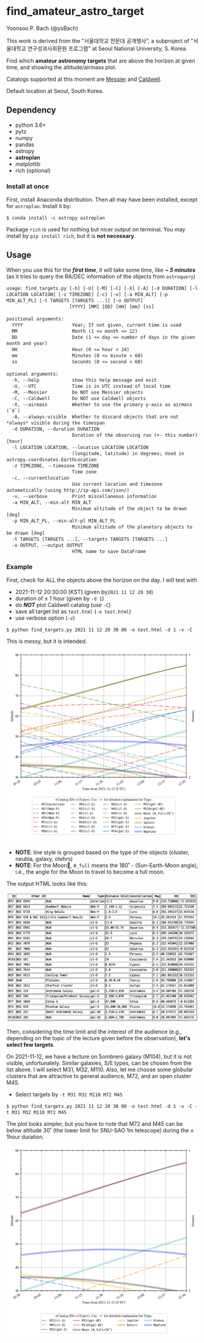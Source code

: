 # find_amateur_astro_target
Yoonsoo P. Bach (@ysBach)

This work is derived from the "서울대학교 천문대 공개행사", a subproject of "서울대학교 연구성과사회환원 프로그램" at Seoul National University, S. Korea.



Find which **amateur astronomy targets** that are above the horizon at given time, and showing the altitude/airmass plot.

Catalogs supported at this moment are [Messier](https://en.wikipedia.org/wiki/Messier_object) and [Caldwell](https://en.wikipedia.org/wiki/Caldwell_catalogue).



Default location at Seoul, South Korea.



## Dependency

* python 3.6+
* pytz
* numpy
* pandas
* astropy
* **astroplan**
* matplotlib
* rich (optional)



### Install at once

First, install Anaconda distribution. Then all may have been installed, except for `astroplan`. Install it by:

```
$ conda install -c astropy astroplan
```



Package `rich` is used for nothing but nicer output on terminal. You may install by `pip install rich`, but it is **not necessary**.



## Usage

When you use this for the ***first time***, it will take some time, like ***~ 5 minutes*** (as it tries to query the RA/DEC information of the objects from `astroquery`)

```
usage: find_targets.py [-h] [-U] [-M] [-C] [-X] [-A] [-d DURATION] [-l LOCATION LOCATION] [-z TIMEZONE] [-c] [-v] [-a MIN_ALT] [-p MIN_ALT_PL] [-t TARGETS [TARGETS ...]] [-o OUTPUT]
                       [YYYY] [MM] [DD] [HH] [mm] [ss]

positional arguments:
  YYYY                  Year; If not given, current time is used
  MM                    Month (1 <= month <= 12)
  DD                    Date (1 <= day <= number of days in the given month and year)
  HH                    Hour (0 <= hour < 24)
  mm                    Minutes (0 <= minute < 60)
  ss                    Seconds (0 <= second < 60)

optional arguments:
  -h, --help            show this help message and exit
  -U, --UTC             Time is in UTC instead of local time
  -M, --Messier         Do NOT use Messier objects
  -C, --Caldwell        Do NOT use Caldwell objects
  -X, --airmass         Whether to use the primary y-axis as airmass (`X`)
  -A, --always-visible  Whether to discard objects that are not *always* visible during the timespan
  -d DURATION, --duration DURATION
                        Duration of the observing run (+- this number) [hour]
  -l LOCATION LOCATION, --location LOCATION LOCATION
                        (longitude, latitude) in degrees; Used in astropy.coordinates.EarthLocation
  -z TIMEZONE, --timezone TIMEZONE
                        Time zone
  -c, --currentlocation
                        Use current location and timezone automatically (using http://ip-api.com/json/)
  -v, --verbose         Print miscellaneous information
  -a MIN_ALT, --min-alt MIN_ALT
                        Minimum altitude of the object to be drawn [deg]
  -p MIN_ALT_PL, --min-alt-pl MIN_ALT_PL
                        Minimum altitude of the planetary objects to be drawn [deg]
  -t TARGETS [TARGETS ...], --targets TARGETS [TARGETS ...]
  -o OUTPUT, --output OUTPUT
                        HTML name to save DataFrame
```



### Example

First, check for ALL the objects above the horizon on the day. I will test with 

* 2021-11-12 20:30:00 [KST] (given by``2021 11 12 20 30``) 
* duration of ± 1 hour (given by `-d 1`)
* do ***NOT*** plot Caldwell catalog (use `-C`)
* save all target list as ``test.html`` (`-o test.html`)
* use verbose option (`-v`)

```
$ python find_targets.py 2021 11 12 20 30 00 -o test.html -d 1 -v -C
```

This is messy, but it is intended.

![](examples/Figure_1.png)

* **NOTE**: line style is grouped based on the type of the objects (cluster, neubla, galaxy, otehrs)
* **NOTE**: For the Moon, ``θ_full`` means the 180˚ - (Sun-Earth-Moon angle), i.e., the angle for the Moon to travel to become a full moon.

The output HTML looks like this:

![](examples/Figure_2.png)

Then, considering the time limit and the interest of the audience (e.g., depending on the topic of the lecture given before the observation), **let's select few targets**. 

On 2021-11-12, we have a lecture on Sombrero galaxy (M104), but it is not visible, unfortunately. Similar galaxies, S/E types, can be chosen from the list above. I will select M31, M32, M110. Also, let me choose some globular clusters that are attractive to general audience, M72, and an open cluster M45.

* Select targets by `-t M31 M32 M110 M72 M45`

```
$ python find_targets.py 2021 11 12 20 30 00 -o test.html -d 1 -v -C -t M31 M32 M110 M72 M45
```

The plot looks simpler, but you have to note that M72 and M45 can be below altitude 30˚ (the lower limit for SNU-SAO 1m telescope) during the ± 1hour duration.

![](examples/Figure_3.png)
